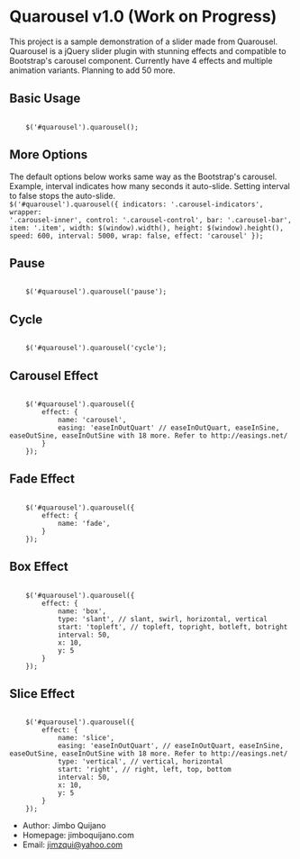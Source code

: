 # Quarousel v1.0 (Work on Progress)

This project is a sample demonstration of a slider made from Quarousel. Quarousel is a jQuery slider plugin with stunning effects and compatible to Bootstrap's carousel component. Currently have 4 effects and multiple animation variants. Planning to add 50 more.

## Basic Usage
<code>
	$('#quarousel').quarousel();
</code>

## More Options
The default options below works same way as the Bootstrap's carousel. Example, interval indicates how many seconds it auto-slide. Setting interval to false stops the auto-slide.
<code>
	$('#quarousel').quarousel({
		indicators: '.carousel-indicators',
        wrapper: '.carousel-inner',
        control: '.carousel-control',
        bar: '.carousel-bar',
        item: '.item',
        width: $(window).width(),
        height: $(window).height(),
        speed: 600,
        interval: 5000,
        wrap: false,
        effect: 'carousel'
	});
</code>

## Pause
<code>
	$('#quarousel').quarousel('pause');
</code>

## Cycle
<code>
	$('#quarousel').quarousel('cycle');
</code>

## Carousel Effect
<code>
	$('#quarousel').quarousel({
		effect: {
            name: 'carousel',
            easing: 'easeInOutQuart' // easeInOutQuart, easeInSine, easeOutSine, easeInOutSine with 18 more. Refer to http://easings.net/
        }
	});
</code>

## Fade Effect
<code>
	$('#quarousel').quarousel({
		effect: {
            name: 'fade',
        }
	});
</code>

## Box Effect
<code>
	$('#quarousel').quarousel({
		effect: {
            name: 'box',
            type: 'slant', // slant, swirl, horizontal, vertical
            start: 'topleft', // topleft, topright, botleft, botright
            interval: 50,
            x: 10,
            y: 5
        }
	});
</code>

## Slice Effect
<code>
	$('#quarousel').quarousel({
		effect: {
            name: 'slice',
            easing: 'easeInOutQuart', // easeInOutQuart, easeInSine, easeOutSine, easeInOutSine with 18 more. Refer to http://easings.net/
            type: 'vertical', // vertical, horizontal
            start: 'right', // right, left, top, bottom
            interval: 50,
            x: 10,
            y: 5
        }
	});
</code>

* Author: Jimbo Quijano
* Homepage: jimboquijano.com
* Email: jimzqui@yahoo.com